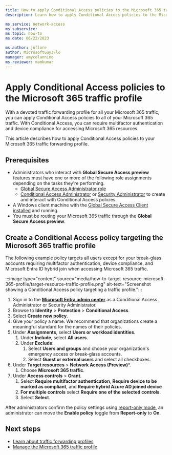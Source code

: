 ```yaml
---
title: How to apply Conditional Access policies to the Microsoft 365 traffic profile
description: Learn how to apply Conditional Access policies to the Microsoft 365 traffic profile.

ms.service: network-access
ms.subservice: 
ms.topic: how-to
ms.date: 06/22/2023

ms.author: joflore
author: MicrosoftGuyJFlo
manager: amycolannino
ms.reviewer: mamkumar
---
```

# Apply Conditional Access policies to the Microsoft 365 traffic profile

With a devoted traffic forwarding profile for all your Microsoft 365 traffic, you can apply Conditional Access policies to all of your Microsoft 365 traffic. With Conditional Access, you can require multifactor authentication and device compliance for accessing Microsoft 365 resources. 

This article describes how to apply Conditional Access policies to your Microsoft 365 traffic forwarding profile.

## Prerequisites

* Administrators who interact with **Global Secure Access preview** features must have one or more of the following role assignments depending on the tasks they're performing.
   * [Global Secure Access Administrator role](../active-directory/roles/permissions-reference.md)
   * [Conditional Access Administrator](../active-directory/roles/permissions-reference.md#conditional-access-administrator) or [Security Administrator](../active-directory/roles/permissions-reference.md#security-administrator) to create and interact with Conditional Access policies.
* A Windows client machine with the [Global Secure Access Client installed](how-to-install-windows-client.md) and running.
* You must be routing your Microsoft 365 traffic through the **Global Secure Access preview**.

## Create a Conditional Access policy targeting the Microsoft 365 traffic profile

The following example policy targets all users except for your break-glass accounts requiring multifactor authentication, device compliance, and Microsoft Entra ID hybrid join when accessing Microsoft 365 traffic.

:::image type="content" source="media/how-to-target-resource-microsoft-365-profile/target-resource-traffic-profile.png" alt-text="Screenshot showing a Conditional Access policy targeting a traffic profile.":::

1. Sign in to the **[Microsoft Entra admin center](https://entra.microsoft.com)** as a Conditional Access Administrator or Security Administrator.
1. Browse to **Identity** > **Protection** > **Conditional Access**.
1. Select **Create new policy**.
1. Give your policy a name. We recommend that organizations create a meaningful standard for the names of their policies.
1. Under **Assignments**, select **Users or workload identities**.
   1. Under **Include**, select **All users**.
   1. Under **Exclude**:
      1. Select **Users and groups** and choose your organization's emergency access or break-glass accounts. 
      1. Select **Guest or external users** and select all checkboxes.
1. Under **Target resources** > **Network Access (Preview)***.
   1. Choose **Microsoft 365 traffic**.
1. Under **Access controls** > **Grant**.
   1. Select **Require multifactor authentication**, **Require device to be marked as compliant**, and **Require hybrid Azure AD joined device**
   1. **For multiple controls** select **Require one of the selected controls**.
   1. Select **Select**.

After administrators confirm the policy settings using [report-only mode](../active-directory/conditional-access/howto-conditional-access-insights-reporting.md), an administrator can move the **Enable policy** toggle from **Report-only** to **On**.

## Next steps

- [Learn about traffic forwarding profiles](concept-traffic-forwarding.md)
- [Manage the Microsoft 365 traffic profile](how-to-manage-microsoft-365-profile.md)
